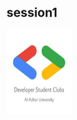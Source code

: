 # session1
<img src="https://github.com/doaamostafa67988/session1/blob/main/photos/89852221_1053848401645558_825969777783603200_n.jpg" width="150" height="200" />
